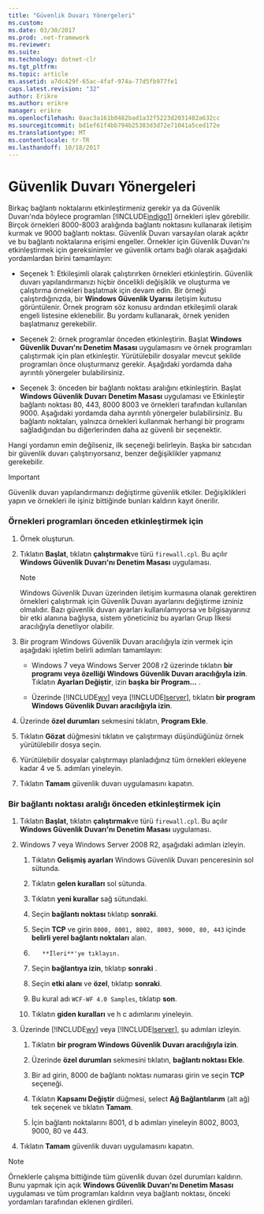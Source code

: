 ```yaml
---
title: "Güvenlik Duvarı Yönergeleri"
ms.custom: 
ms.date: 03/30/2017
ms.prod: .net-framework
ms.reviewer: 
ms.suite: 
ms.technology: dotnet-clr
ms.tgt_pltfrm: 
ms.topic: article
ms.assetid: a7dc429f-65ac-4faf-974a-77d5fb977fe1
caps.latest.revision: "32"
author: Erikre
ms.author: erikre
manager: erikre
ms.openlocfilehash: 0aac3a161b0482bad1a32f5223d2031402a632cc
ms.sourcegitcommit: bd1ef61f4bb794b25383d3d72e71041a5ced172e
ms.translationtype: MT
ms.contentlocale: tr-TR
ms.lasthandoff: 10/18/2017
---
```

# <a name="firewall-instructions"></a>Güvenlik Duvarı Yönergeleri
Birkaç bağlantı noktalarını etkinleştirmeniz gerekir ya da Güvenlik Duvarı'nda böylece programları [!INCLUDE[indigo1](../../../../includes/indigo1-md.md)] örnekleri işlev görebilir. Birçok örnekleri 8000-8003 aralığında bağlantı noktasını kullanarak iletişim kurmak ve 9000 bağlantı noktası. Güvenlik Duvarı varsayılan olarak açıktır ve bu bağlantı noktalarına erişimi engeller. Örnekler için Güvenlik Duvarı'nı etkinleştirmek için gereksinimler ve güvenlik ortamı bağlı olarak aşağıdaki yordamlardan birini tamamlayın:  
  
-   Seçenek 1: Etkileşimli olarak çalıştırırken örnekleri etkinleştirin. Güvenlik duvarı yapılandırmanızı hiçbir öncelikli değişiklik ve oluşturma ve çalıştırma örnekleri başlatmak için devam edin. Bir örneği çalıştırdığınızda, bir **Windows Güvenlik Uyarısı** iletişim kutusu görüntülenir. Örnek program söz konusu ardından etkileşimli olarak engeli listesine eklenebilir. Bu yordamı kullanarak, örnek yeniden başlatmanız gerekebilir.  
  
-   Seçenek 2: örnek programlar önceden etkinleştirin. Başlat **Windows Güvenlik Duvarı'nı Denetim Masası** uygulamasını ve örnek programları çalıştırmak için plan etkinleştir. Yürütülebilir dosyalar mevcut şekilde programları önce oluşturmanız gerekir. Aşağıdaki yordamda daha ayrıntılı yönergeler bulabilirsiniz.  
  
-   Seçenek 3: önceden bir bağlantı noktası aralığını etkinleştirin. Başlat **Windows Güvenlik Duvarı** **Denetim Masası** uygulaması ve Etkinleştir bağlantı noktası 80, 443, 8000 8003 ve örnekleri tarafından kullanılan 9000. Aşağıdaki yordamda daha ayrıntılı yönergeler bulabilirsiniz. Bu bağlantı noktaları, yalnızca örnekleri kullanmak herhangi bir programı sağladığından bu diğerlerinden daha az güvenli bir seçenektir.  
  
 Hangi yordamın emin değilseniz, ilk seçeneği belirleyin. Başka bir satıcıdan bir güvenlik duvarı çalıştırıyorsanız, benzer değişiklikler yapmanız gerekebilir.  
  
> [!IMPORTANT]
>  Güvenlik duvarı yapılandırmanızı değiştirme güvenlik etkiler. Değişiklikleri yapın ve örnekleri ile işiniz bittiğinde bunları kaldırın kayıt önerilir.  
  
### <a name="to-enable-samples-programs-in-advance"></a>Örnekleri programları önceden etkinleştirmek için  
  
1.  Örnek oluşturun.  
  
2.  Tıklatın **Başlat**, tıklatın **çalıştırmak**ve türü `firewall.cpl`. Bu açılır **Windows Güvenlik Duvarı'nı Denetim Masası** uygulaması.  
  
    > [!NOTE]
    >  Windows Güvenlik Duvarı üzerinden iletişim kurmasına olanak gerektiren örnekleri çalıştırmak için Güvenlik Duvarı ayarlarını değiştirme izniniz olmalıdır. Bazı güvenlik duvarı ayarları kullanılamıyorsa ve bilgisayarınız bir etki alanına bağlıysa, sistem yöneticiniz bu ayarları Grup İlkesi aracılığıyla denetliyor olabilir.  
  
3.  Bir program Windows Güvenlik Duvarı aracılığıyla izin vermek için aşağıdaki işletim belirli adımları tamamlayın:  
  
    -   Windows 7 veya Windows Server 2008 r2 üzerinde tıklatın **bir programı veya özelliği Windows Güvenlik Duvarı aracılığıyla izin**. Tıklatın **Ayarları Değiştir**, izin **başka bir Program...** .  
  
    -   Üzerinde [!INCLUDE[wv](../../../../includes/wv-md.md)] veya [!INCLUDE[lserver](../../../../includes/lserver-md.md)], tıklatın **bir program Windows Güvenlik Duvarı aracılığıyla izin**.  
  
4.  Üzerinde **özel durumları** sekmesini tıklatın, **Program Ekle**.  
  
5.  Tıklatın **Gözat** düğmesini tıklatın ve çalıştırmayı düşündüğünüz örnek yürütülebilir dosya seçin.  
  
6.  Yürütülebilir dosyalar çalıştırmayı planladığınız tüm örnekleri ekleyene kadar 4 ve 5. adımları yineleyin.  
  
7.  Tıklatın **Tamam** güvenlik duvarı uygulamasını kapatın.  
  
### <a name="to-enable-a-port-range-in-advance"></a>Bir bağlantı noktası aralığı önceden etkinleştirmek için  
  
1.  Tıklatın **Başlat**, tıklatın **çalıştırmak**ve türü `firewall.cpl`. Bu açılır **Windows Güvenlik Duvarı'nı Denetim Masası** uygulaması.  
  
2.  Windows 7 veya Windows Server 2008 R2, aşağıdaki adımları izleyin.  
  
    1.  Tıklatın **Gelişmiş ayarları** Windows Güvenlik Duvarı penceresinin sol sütunda.  
  
    2.  Tıklatın **gelen kuralları** sol sütunda.  
  
    3.  Tıklatın **yeni kurallar** sağ sütundaki.  
  
    4.  Seçin **bağlantı noktası** tıklatıp **sonraki**.  
  
    5.  Seçin **TCP** ve girin `8000, 8001, 8002, 8003, 9000, 80, 443` içinde **belirli yerel bağlantı noktaları** alan.  
  
    6.  
              **İleri**'ye tıklayın.  
  
    7.  Seçin **bağlantıya izin**, tıklatıp **sonraki** .  
  
    8.  Seçin **etki alanı** ve **özel**, tıklatıp **sonraki**.  
  
    9. Bu kural adı `WCF-WF 4.0 Samples`, tıklatıp **son**.  
  
    10. Tıklatın **giden kuralları** ve h c adımlarını yineleyin.  
  
3.  Üzerinde [!INCLUDE[wv](../../../../includes/wv-md.md)] veya [!INCLUDE[lserver](../../../../includes/lserver-md.md)], şu adımları izleyin.  
  
    1.  Tıklatın **bir program Windows Güvenlik Duvarı aracılığıyla izin**.  
  
    2.  Üzerinde **özel durumları** sekmesini tıklatın, **bağlantı noktası Ekle**.  
  
    3.  Bir ad girin, 8000 de bağlantı noktası numarası girin ve seçin **TCP** seçeneği.  
  
    4.  Tıklatın **Kapsamı Değiştir** düğmesi, select **Ağ Bağlantılarım** (alt ağ) tek seçenek ve tıklatın **Tamam**.  
  
    5.  İçin bağlantı noktalarını 8001, d b adımları yineleyin 8002, 8003, 9000, 80 ve 443.  
  
4.  Tıklatın **Tamam** güvenlik duvarı uygulamasını kapatın.  
  
> [!NOTE]
>  Örneklerle çalışma bittiğinde tüm güvenlik duvarı özel durumları kaldırın. Bunu yapmak için açık **Windows Güvenlik Duvarı'nı Denetim Masası** uygulaması ve tüm programları kaldırın veya bağlantı noktası, önceki yordamları tarafından eklenen girdileri.
